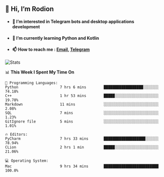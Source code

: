 ## 👋 Hi, I’m Rodion
- #### 👀 I’m interested in Telegram bots and desktop applications development
- #### 🌱 I’m currently learning Python and Kotlin
- #### 📫 How to reach me : [Email](mailto:me@lavn.ml), [Telegram](https://t.me/fast_geek)

![Stats](https://github-readme-stats.vercel.app/api?username=fast-geek&show_icons=true&theme=react&hide=issues&count_private=true&layout=compact)


<!--START_SECTION:waka-->
📊 **This Week I Spent My Time On** 

```text
💬 Programming Languages: 
Python                   7 hrs 6 mins        ██████████████████░░░░░░░   74.18% 
C++                      1 hr 53 mins        █████░░░░░░░░░░░░░░░░░░░░   19.78% 
Markdown                 11 mins             ░░░░░░░░░░░░░░░░░░░░░░░░░   2.08% 
SQL                      7 mins              ░░░░░░░░░░░░░░░░░░░░░░░░░   1.23% 
GitIgnore file           5 mins              ░░░░░░░░░░░░░░░░░░░░░░░░░   1.01%

🔥 Editors: 
PyCharm                  7 hrs 33 mins       ███████████████████░░░░░░   78.94% 
CLion                    2 hrs 1 min         █████░░░░░░░░░░░░░░░░░░░░   21.06%

💻 Operating System: 
Mac                      9 hrs 34 mins       █████████████████████████   100.0%

```


<!--END_SECTION:waka-->
